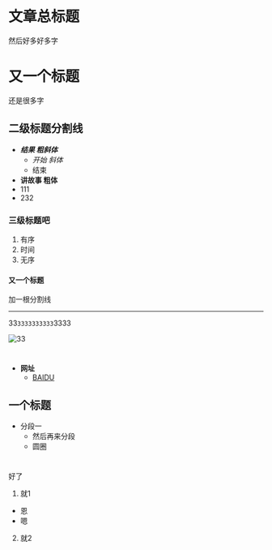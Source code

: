 # **文章总标题**  
然后好多好多字
# 又一个标题 
还是很多字
## 二级标题分割线

- ***结果  粗斜体***  
  - *开始 斜体*   
  - 结束
- **讲故事  粗体**
- 111 
- 232   
### 三级标题吧
1. 有序
2. 时间
3. 无序
  
#### 又一个标题
加一根分割线
*** 
33`3333333333`3333  

![33](https://wx4.sinaimg.cn/mw690/005F4Uyxgy1fqr8g4004ij31900u0tei.jpg)   
   
#
- **网址**   
  - [BAIDU](https://www.baidu.com)


## 一个标题  
- 分段一  
   - 然后再来分段  
   - 圆圈  
#   
好了 

1. 就1  
  -  恩  
  -  嗯
2. 就2